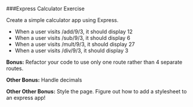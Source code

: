 ###Express Calculator Exercise

Create a simple calculator app using Express.

- When a user visits /add/9/3, it should display 12
- When a user visits /sub/9/3, it should display 6
- When a user visits /mult/9/3, it should display 27
- When a user visits /div/9/3, it should display 3

**Bonus:** Refactor your code to use only one route rather than 4 separate routes.

**Other Bonus:** Handle decimals

**Other Other Bonus:** Style the page. Figure out how to add a stylesheet to an express app!